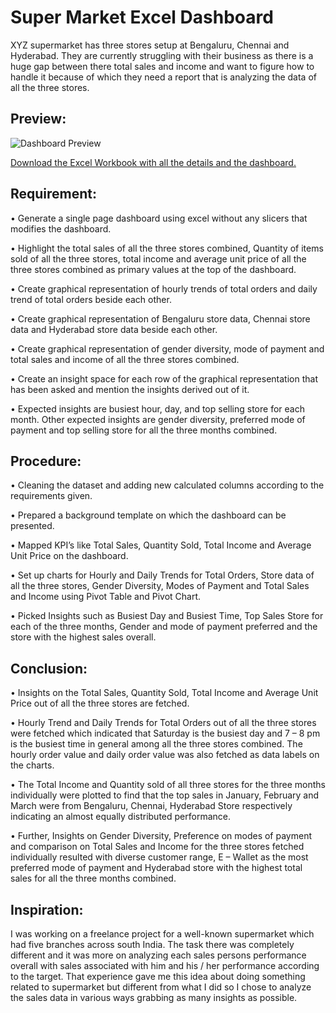 # Super Market Excel Dashboard

XYZ supermarket has three stores setup at Bengaluru, Chennai and Hyderabad. They are currently struggling with their business as there is a huge gap between there total sales and income and want to figure how to handle it because of which they need a report that is analyzing the data of all the three stores.

## Preview:

![Dashboard Preview](Dashboard.png)

[Download the Excel Workbook with all the details and the dashboard.](SM_ExcelAnalysis.xlsx)

## Requirement:

•	Generate a single page dashboard using excel without any slicers that modifies the dashboard.

•	Highlight the total sales of all the three stores combined, Quantity of items sold of all the three stores, total income and average unit price of all the three stores combined as primary values at the top of the dashboard.

•	Create graphical representation of hourly trends of total orders and daily trend of total orders beside each other.

•	Create graphical representation of Bengaluru store data, Chennai store data and Hyderabad store data beside each other.

•	Create graphical representation of gender diversity, mode of payment and total sales and income of all the three stores combined.

•	Create an insight space for each row of the graphical representation that has been asked and mention the insights derived out of it.

•	Expected insights are busiest hour, day, and top selling store for each month. Other expected insights are gender diversity, preferred mode of payment and top selling store for all the three months combined.

## Procedure:

•	Cleaning the dataset and adding new calculated columns according to the requirements given.

•	Prepared a background template on which the dashboard can be presented.

•	Mapped KPI’s like Total Sales, Quantity Sold, Total Income and Average Unit Price on the dashboard.

•	Set up charts for Hourly and Daily Trends for Total Orders, Store data of all the three stores, Gender Diversity, Modes of Payment and Total Sales and Income using Pivot Table and Pivot Chart.

•	Picked Insights such as Busiest Day and Busiest Time, Top Sales Store for each of the three months, Gender and mode of payment preferred and the store with the highest sales overall.

## Conclusion:

•	Insights on the Total Sales, Quantity Sold, Total Income and Average Unit Price out of all the three stores are fetched.

•	Hourly Trend and Daily Trends for Total Orders out of all the three stores were fetched which indicated that Saturday is the busiest day and 7 – 8 pm is the busiest time in general among all the three stores combined. The hourly order value and daily order value was also fetched as data labels on the charts.

•	The Total Income and Quantity sold of all three stores for the three months individually were plotted to find that the top sales in January, February and March were from Bengaluru, Chennai, Hyderabad Store respectively indicating an almost equally distributed performance.

•	Further, Insights on Gender Diversity, Preference on modes of payment and comparison on Total Sales and Income for the three stores fetched individually resulted with diverse customer range, E – Wallet as the most preferred mode of payment and Hyderabad store with the highest total sales for all the three months combined.

## Inspiration:

I was working on a freelance project for a well-known supermarket which had five branches across south India. The task there was completely different and it was more on analyzing each sales persons performance overall with sales associated with him and his / her performance according to the target. That experience gave me this idea about doing something related to supermarket but different from what I did so I chose to analyze the sales data in various ways grabbing as many insights as possible.


